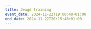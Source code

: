 ```yaml
---
title: Jeugd training
event_date: 2024-11-22T19:00:48+01:00
end_date: 2024-11-22T20:15:48+01:00
---
```

